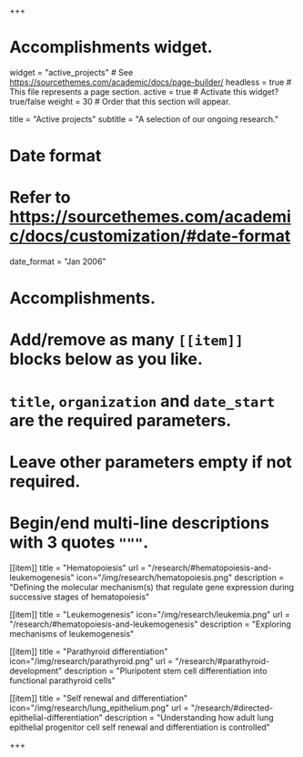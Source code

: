+++
# Accomplishments widget.
widget = "active_projects"  # See https://sourcethemes.com/academic/docs/page-builder/
headless = true  # This file represents a page section.
active = true  # Activate this widget? true/false
weight = 30  # Order that this section will appear.

title = "Active projects"
subtitle = "A selection of our ongoing research."

# Date format
#   Refer to https://sourcethemes.com/academic/docs/customization/#date-format
date_format = "Jan 2006"

# Accomplishments.
#   Add/remove as many `[[item]]` blocks below as you like.
#   `title`, `organization` and `date_start` are the required parameters.
#   Leave other parameters empty if not required.
#   Begin/end multi-line descriptions with 3 quotes `"""`.

[[item]]
  title = "Hematopoiesis"
  url = "/research/#hematopoiesis-and-leukemogenesis"
  icon="/img/research/hematopoiesis.png"
  description = "Defining the molecular mechanism(s) that regulate gene expression during successive stages of hematopoiesis"

[[item]]
  title = "Leukemogenesis"
  icon="/img/research/leukemia.png"
  url = "/research/#hematopoiesis-and-leukemogenesis"
  description = "Exploring mechanisms of leukemogenesis"

[[item]]
  title = "Parathyroid differentiation"
  icon="/img/research/parathyroid.png"
  url = "/research/#parathyroid-development"
  description = "Pluripotent stem cell differentiation into functional parathyroid cells"

[[item]]
  title = "Self renewal and differentiation"
  icon="/img/research/lung_epithelium.png"
  url = "/research/#directed-epithelial-differentiation"
  description = "Understanding how adult lung epithelial progenitor cell self renewal and differentiation is controlled"

+++
